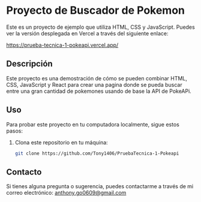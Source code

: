 # Proyecto de Buscador de Pokemon

Este es un proyecto de ejemplo que utiliza HTML, CSS y JavaScript. Puedes ver la versión desplegada en Vercel a través del siguiente enlace:

https://prueba-tecnica-1-pokeapi.vercel.app/

## Descripción

Este proyecto es una demostración de cómo se pueden combinar HTML, CSS, JavaScript y React para crear una pagina donde se pueda buscar entre una gran cantidad de pokemones usando de base la API de PokeAPi.

## Uso

Para probar este proyecto en tu computadora localmente, sigue estos pasos:

1. Clona este repositorio en tu máquina:

   ```bash
   git clone https://github.com/Tony1406/PruebaTecnica-1-Pokeapi


## Contacto

Si tienes alguna pregunta o sugerencia, puedes contactarme a través de mi correo electrónico: anthony.go0609@gmail.com
